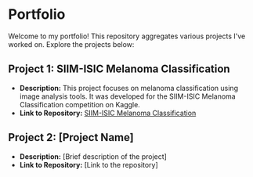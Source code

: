 # Portfolio

Welcome to my portfolio! This repository aggregates various projects I've worked on. Explore the projects below:

## Project 1: SIIM-ISIC Melanoma Classification

- **Description:** This project focuses on melanoma classification using image analysis tools. It was developed for the SIIM-ISIC Melanoma Classification competition on Kaggle.
- **Link to Repository:** [SIIM-ISIC Melanoma Classification](https://github.com/olucasferreira/siim-isic-melanoma-classification)

## Project 2: [Project Name]

- **Description:** [Brief description of the project]
- **Link to Repository:** [Link to the repository]
